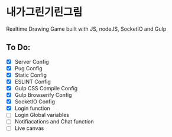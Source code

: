 # 내가그린기린그림

Realtime Drawing Game built with JS, nodeJS, SocketIO and Gulp

## To Do:

- [x] Server Config
- [x] Pug Config
- [x] Static Config
- [x] ESLINT Config
- [x] Gulp CSS Compile Config
- [x] Gulp Browserify Config
- [x] SocketIO Config
- [x] Login function
- [ ] Login Global variables
- [ ] Notifiacations and Chat function
- [ ] Live canvas
